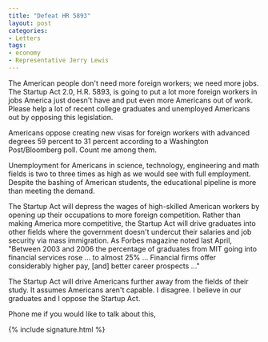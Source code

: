 ```yaml
---
title: "Defeat HR 5893"
layout: post
categories:
- Letters
tags:
- economy
- Representative Jerry Lewis
---
```


The American people don't need more foreign workers; we need more jobs. The Startup Act 2.0, H.R. 5893, is going to put a lot more foreign workers in jobs America just doesn't have and put even more Americans out of work. Please help a lot of recent college graduates and unemployed Americans out by opposing this legislation.

Americans oppose creating new visas for foreign workers with advanced degrees 59 percent to 31 percent according to a Washington Post/Bloomberg poll. Count me among them.

Unemployment for Americans in science, technology, engineering and math fields is two to three times as high as we would see with full employment. Despite the bashing of American students, the educational pipeline is more than meeting the demand.

The Startup Act will depress the wages of high-skilled American workers by opening up their occupations to more foreign competition. Rather than making America more competitive, the Startup Act will drive graduates into other fields where the government doesn't undercut their salaries and job security via mass immigration. As Forbes magazine noted last April, "Between 2003 and 2006 the percentage of graduates from MIT going into financial services rose ... to almost 25% ... Financial firms offer considerably higher pay, \[and\] better career prospects ..."

The Startup Act will drive Americans further away from the fields of their study. It assumes Americans aren't capable. I disagree. I believe in our graduates and I oppose the Startup Act.

Phone me if you would like to talk about this,

{% include signature.html %}
